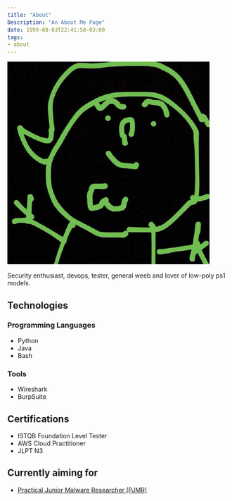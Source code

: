 ```yaml
---
title: "About"
Description: "An About Me Page"
date: 1999-08-03T22:41:58-03:00
tags: 
- about
---
```


![Simplistic depiction of the author in black and green](/pfp.jpg)

Security enthusiast, devops, tester, general weeb and lover of low-poly ps1 models.

## Technologies

### Programming Languages

- Python
- Java
- Bash

### Tools

- Wireshark
- BurpSuite

## Certifications

- ISTQB Foundation Level Tester
- AWS Cloud Practitioner
- JLPT N3

## Currently aiming for

- [Practical Junior Malware Researcher (PJMR)](https://certifications.tcm-sec.com/pjmr/)
